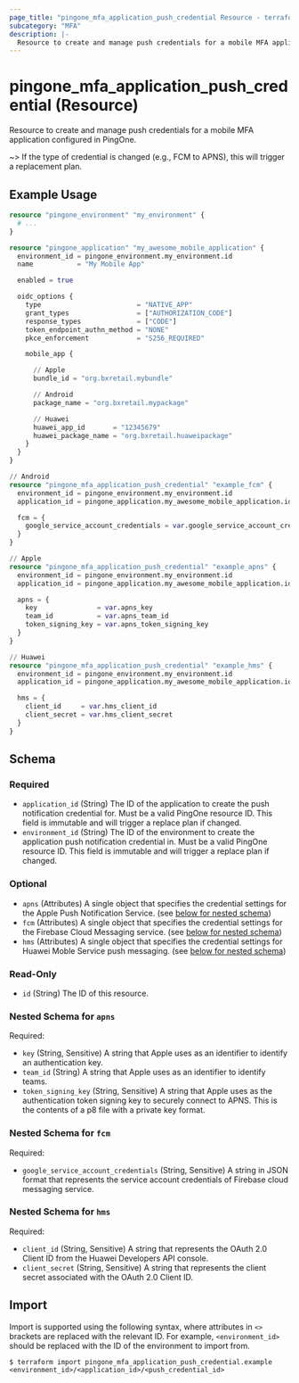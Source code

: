 ```yaml
---
page_title: "pingone_mfa_application_push_credential Resource - terraform-provider-pingone"
subcategory: "MFA"
description: |-
  Resource to create and manage push credentials for a mobile MFA application configured in PingOne.
---
```


# pingone_mfa_application_push_credential (Resource)

Resource to create and manage push credentials for a mobile MFA application configured in PingOne.

~> If the type of credential is changed (e.g., FCM to APNS), this will trigger a replacement plan.

## Example Usage

```terraform
resource "pingone_environment" "my_environment" {
  # ...
}

resource "pingone_application" "my_awesome_mobile_application" {
  environment_id = pingone_environment.my_environment.id
  name           = "My Mobile App"

  enabled = true

  oidc_options {
    type                        = "NATIVE_APP"
    grant_types                 = ["AUTHORIZATION_CODE"]
    response_types              = ["CODE"]
    token_endpoint_authn_method = "NONE"
    pkce_enforcement            = "S256_REQUIRED"

    mobile_app {

      // Apple
      bundle_id = "org.bxretail.mybundle"

      // Android
      package_name = "org.bxretail.mypackage"

      // Huawei
      huawei_app_id       = "12345679"
      huawei_package_name = "org.bxretail.huaweipackage"
    }
  }
}

// Android
resource "pingone_mfa_application_push_credential" "example_fcm" {
  environment_id = pingone_environment.my_environment.id
  application_id = pingone_application.my_awesome_mobile_application.id

  fcm = {
    google_service_account_credentials = var.google_service_account_credentials_json
  }
}

// Apple
resource "pingone_mfa_application_push_credential" "example_apns" {
  environment_id = pingone_environment.my_environment.id
  application_id = pingone_application.my_awesome_mobile_application.id

  apns = {
    key               = var.apns_key
    team_id           = var.apns_team_id
    token_signing_key = var.apns_token_signing_key
  }
}

// Huawei
resource "pingone_mfa_application_push_credential" "example_hms" {
  environment_id = pingone_environment.my_environment.id
  application_id = pingone_application.my_awesome_mobile_application.id

  hms = {
    client_id     = var.hms_client_id
    client_secret = var.hms_client_secret
  }
}
```

<!-- schema generated by tfplugindocs -->
## Schema

### Required

- `application_id` (String) The ID of the application to create the push notification credential for.  Must be a valid PingOne resource ID.  This field is immutable and will trigger a replace plan if changed.
- `environment_id` (String) The ID of the environment to create the application push notification credential in.  Must be a valid PingOne resource ID.  This field is immutable and will trigger a replace plan if changed.

### Optional

- `apns` (Attributes) A single object that specifies the credential settings for the Apple Push Notification Service. (see [below for nested schema](#nestedatt--apns))
- `fcm` (Attributes) A single object that specifies the credential settings for the Firebase Cloud Messaging service. (see [below for nested schema](#nestedatt--fcm))
- `hms` (Attributes) A single object that specifies the credential settings for Huawei Moble Service push messaging. (see [below for nested schema](#nestedatt--hms))

### Read-Only

- `id` (String) The ID of this resource.

<a id="nestedatt--apns"></a>
### Nested Schema for `apns`

Required:

- `key` (String, Sensitive) A string that Apple uses as an identifier to identify an authentication key.
- `team_id` (String) A string that Apple uses as an identifier to identify teams.
- `token_signing_key` (String, Sensitive) A string that Apple uses as the authentication token signing key to securely connect to APNS. This is the contents of a p8 file with a private key format.


<a id="nestedatt--fcm"></a>
### Nested Schema for `fcm`

Required:

- `google_service_account_credentials` (String, Sensitive) A string in JSON format that represents the service account credentials of Firebase cloud messaging service.


<a id="nestedatt--hms"></a>
### Nested Schema for `hms`

Required:

- `client_id` (String, Sensitive) A string that represents the OAuth 2.0 Client ID from the Huawei Developers API console.
- `client_secret` (String, Sensitive) A string that represents the client secret associated with the OAuth 2.0 Client ID.

## Import

Import is supported using the following syntax, where attributes in `<>` brackets are replaced with the relevant ID.  For example, `<environment_id>` should be replaced with the ID of the environment to import from.

```shell
$ terraform import pingone_mfa_application_push_credential.example <environment_id>/<application_id>/<push_credential_id>
```
